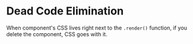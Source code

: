 # Dead Code Elimination

When component's CSS lives right next to the `.render()` function, if you delete the component, CSS goes with it.

